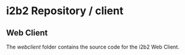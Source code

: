 <html>
    <head></head>
    <body>
        <h1>i2b2 Repository / client</h1>
        <h2>Web Client</h2>
        <p>The <i>webclient</i> folder contains the source code for the i2b2 Web Client.</p>
        </ol>
    </body>
</html>
